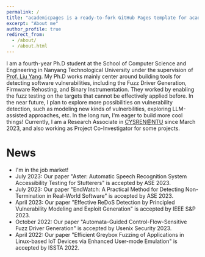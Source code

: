 ```yaml
---
permalink: /
title: "academicpages is a ready-to-fork GitHub Pages template for academic personal websites"
excerpt: "About me"
author_profile: true
redirect_from: 
  - /about/
  - /about.html
---
```


I am a fourth-year Ph.D student at the School of Computer Science and Engineering in Nanyang Technological University under the supervision of [Prof. Liu Yang](https://personal.ntu.edu.sg/yangliu/).
My Ph.D works mainly center around building tools for detecting software vulnerabilities, including the Fuzz Driver Generation, Firmware Rehosting, and Binary Instrumentation.
They worked by enabling the fuzz testing on the targets that cannot be effectively applied before.
In the near future, I plan to explore more possibilities on vulnerability detection, such as modeling new kinds of vulnerbilities, exploring LLM-assisted approaches, etc.
In the long run, I'm eager to build more cool things!
Currently, I am a Research Associate in [CYSREN@NTU](https://www.ntu.edu.sg/cysren) since March 2023, and also working as Project Co-Investigator for some projects.

# News

- I'm in the job market!
- July 2023: Our paper "Aster: Automatic Speech Recognition System Accessibility Testing for Stutterers" is accepted by ASE 2023.
- July 2023: Our paper "EndWatch: A Practical Method for Detecting Non-Termination in Real-World Software" is accepted by ASE 2023.
- April 2023: Our paper "Effective ReDoS Detection by Principled Vulnerability Modeling and Exploit Generation" is accepted by IEEE S&P 2023.
- October 2022: Our paper "Automata-Guided Control-Flow-Sensitive Fuzz Driver Generation" is accepted by Usenix Security 2023.
- April 2022: Our paper "Efficient Greybox Fuzzing of Applications in Linux-based IoT Devices via Enhanced User-mode Emulation" is accepted by ISSTA 2022.
